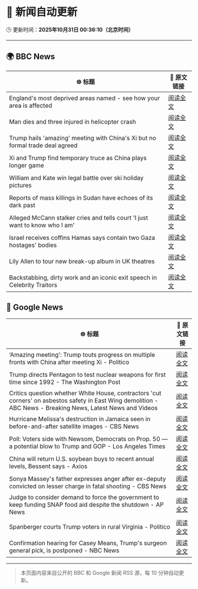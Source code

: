 # 🧠 新闻自动更新

🕒 更新时间：**2025年10月31日 00:36:10（北京时间）**

---

## 🌍 BBC News

| 🌐 标题 | 🔗 原文链接 |
|--------|-------------|
| England's most deprived areas named - see how your area is affected | [阅读全文](https://www.bbc.com/news/articles/cly137089yyo?at_medium=RSS&at_campaign=rss) |
| Man dies and three injured in helicopter crash | [阅读全文](https://www.bbc.com/news/articles/cx203g3j416o?at_medium=RSS&at_campaign=rss) |
| Trump hails 'amazing' meeting with China's Xi but no formal trade deal agreed | [阅读全文](https://www.bbc.com/news/articles/crl25xl1gjpo?at_medium=RSS&at_campaign=rss) |
| Xi and Trump find temporary truce as China plays longer game | [阅读全文](https://www.bbc.com/news/articles/c8eyx718pz2o?at_medium=RSS&at_campaign=rss) |
| William and Kate win legal battle over ski holiday pictures | [阅读全文](https://www.bbc.com/news/articles/crmxevlye9po?at_medium=RSS&at_campaign=rss) |
| Reports of mass killings in Sudan have echoes of its dark past | [阅读全文](https://www.bbc.com/news/articles/c20pezegv1zo?at_medium=RSS&at_campaign=rss) |
| Alleged McCann stalker cries and tells court 'I just want to know who I am' | [阅读全文](https://www.bbc.com/news/articles/c4gkvrww3yyo?at_medium=RSS&at_campaign=rss) |
| Israel receives coffins Hamas says contain two Gaza hostages' bodies | [阅读全文](https://www.bbc.com/news/articles/c4gj90j2g8jo?at_medium=RSS&at_campaign=rss) |
| Lily Allen to tour new break-up album in UK theatres | [阅读全文](https://www.bbc.com/news/articles/cly91q251ljo?at_medium=RSS&at_campaign=rss) |
| Backstabbing, dirty work and an iconic exit speech in Celebrity Traitors | [阅读全文](https://www.bbc.com/news/articles/c98n7k67y95o?at_medium=RSS&at_campaign=rss) |

## 📰 Google News

| 🌐 标题 | 🔗 原文链接 |
|--------|-------------|
| ‘Amazing meeting’: Trump touts progress on multiple fronts with China after meeting Xi - Politico | [阅读全文](https://news.google.com/rss/articles/CBMizgFBVV95cUxQeU5LblozdEZ3RlJQU01YWThBaTE4QklyR1RCamdGVEY5ZW9LY01lTzhXazk4OXN3X0gzLS1LVE5jNU9RRWJaYmJ2RW40OGljSE1Nb29LUmxNWDdSUUxkb2NoQjFnbEJteFRSYlR5WHlyZ0U1QVVtZURwTlF4RXk3bm5rY0ZGNjZxVGo4RzhaQlNaVjU0dHdKeDdFTjRpWC02UFlCLXIxOFdHNkliVTBPZTQ4cTd2ZWZTMWlpOHZObU11Qy1feThWSDNBRzg4Zw?oc=5) |
| Trump directs Pentagon to test nuclear weapons for first time since 1992 - The Washington Post | [阅读全文](https://news.google.com/rss/articles/CBMiggFBVV95cUxQNlZyTTVfLU9sSTJFbHVUZkpESFFFRkt6ek1Lck1LY1MxUVZPRjFQYktGYWxUTHRQUWdITXVfMVJqRGhLSDN2bEJVUjR5YUtLSkhsdjBDaHFZcG05dmFHVGZTRkMxRDRnaXZyaVdCMDd2MWxqcVBrWDRVSlJzZWFPM0F3?oc=5) |
| Critics question whether White House, contractors 'cut corners' on asbestos safety in East Wing demolition - ABC News - Breaking News, Latest News and Videos | [阅读全文](https://news.google.com/rss/articles/CBMiqgFBVV95cUxPODN2eFNzY3BCMkdrTVlkNFkzYzd3MHlQVEluTHF2cjdXX1dFSjEtekI4dVZKelR1c0tSdmdIWVdoVEE0M2IzSW9Xb1FZbUhhTC1jRjgxZURKTFdFaDBNSEY0bmFjQTYyRWE5UkVINHBmNkJqYzB2VXl4NXFESlNiVGJDdnF6VzgtMWFkX1k3R3dEMGpUQkVxaU51MThiYzVwT0R3Q2NNREtqd9IBrwFBVV95cUxPVjJLbzg3UGgzaV9ncVZMUzlERTB0amhmMFBJLVZyeTBnUktBRk1odUxDYnFJZ3BtWThPMFg5NTBnTGZHT1M3c0Z4YWp5X294OFJQUU1lVk1VT3MwbWFvRlk0cEd3WE53emlneUhtYXMtUUprdEFtZjUzaUpPR1FSaDh6RmZvYVVjN05sRkFiM2VUMXJESmtzR3pGamNjd25sdV9VOE54T3drV2UwTWlR?oc=5) |
| Hurricane Melissa's destruction in Jamaica seen in before-and-after satellite images - CBS News | [阅读全文](https://news.google.com/rss/articles/CBMijgFBVV95cUxQOVRQamR3N2NGNHlVQWdubVVSNlpNSmpTUlctWTFFc0hCSkZUd1pVMEZiZnI5N2lVVkE0U2NzWm1wdXNUcGgya29kUzNTZm5XazNNTTRxaC1fandLMTUtelM4MzBjaWxVa3gzMUpXSkF5WUhLaVRkeWpFcjh5QWtZbTlkblgydm5OQmRCbEdn0gGTAUFVX3lxTE84VExYdjlFRDZDY1c1ZUZUYlZNVlNjNnZjTG9PdzZNR0JvelRmM09RYmhtVHJHV0MwaXpEbGZNZ21qeGZHMUJlY3RRYUppOE9rTGJneFlPa0NhV0tUclZmbTYyZUtDUzVRYmpWSHNXblk2VUVtOHdlLWhKR2ZOVzhSMGRyUEczOEhHaTBfekpTWHZNYw?oc=5) |
| Poll: Voters side with Newsom, Democrats on Prop. 50 — a potential blow to Trump and GOP - Los Angeles Times | [阅读全文](https://news.google.com/rss/articles/CBMie0FVX3lxTE5Wckl3a1ItQTJPcG9NaUcxXzhKYnJSTWd2Zmwtcmh0LVd4SjA2LUY2UTRnLUhzTW1iZzRQSDZtRktHcFBlb25IcmhrTjFnTjZvSG9ILUxzMHNoOE1kR3RPTGFCMnl4Zi14UXRYblhlcDRiendfMFh6eGtQdw?oc=5) |
| China will return U.S. soybean buys to recent annual levels, Bessent says - Axios | [阅读全文](https://news.google.com/rss/articles/CBMifEFVX3lxTE0yY3NaZEZoTzZnUG5nZHYxTFZnN3FJX2F5OXFKVUZuLWQ1eFBqSWFDXzBnYkpYQy1nUThHMEJaa0lGNDkyaUs1VXVZenRFdFE5bmZQZlNkcVhjWHF6ZUVPODhxdkZ3REk2S3dtRXA2Wl9Fb1J6RzNaQ1VHOUU?oc=5) |
| Sonya Massey's father expresses anger after ex-deputy convicted on lesser charge in fatal shooting - CBS News | [阅读全文](https://news.google.com/rss/articles/CBMikwFBVV95cUxORjFsUkM4RFFmTnRCNjZiSEZWRk1ISDdtMFpsbk5qR3o2Z1lTb1hJOE9FUEotUWZRaDl4TkVnQlJYVmhteC1INGY0b2tkYVNYMTFNakIwaG5VRWVXVS1mTnREelhwZC1uRklnZFZjTHVGQzNmRDdiYVpQVHBBTzItY3ZoN3VJdkNvZnhlazF3RWdhQknSAZgBQVVfeXFMTjBMMHN4OHM2TE4zNmpRODJwbmJ6RjY3VmN1Tzg2U19GSE02cm5RNnJuYzNCMmVFc2I5UE1jWjJmMFI2a0wzN0R5ZGRQSDY3NVdJQm5ZMHFMdEdVbF9jZ2tDUHJGaDR0eVZLSzFVZEMtLVNtR3JmdVh1blZMTU40a3V5YjJJeW1DUzQ1SnBhVmJPaWtRMGtHTjg?oc=5) |
| Judge to consider demand to force the government to keep funding SNAP food aid despite the shutdown - AP News | [阅读全文](https://news.google.com/rss/articles/CBMimwFBVV95cUxPOWdsRWFPamg0cjlqeUU2ZmNjY1VQRjhsTXJvc2tsMndEUnpwRFJmX2dTa3g4V0dOUkplQmxHNVFFT19oZktDajY2WGllalJJdV9MR05pWlZsZDczMFcxUVJOdGlQSjBXaUdhZGtnUnMwdXBpSHhsdV80UV9ocjlRQlFXancxMV9lMnY5MkxaWmdoOVZxNmFqeHctZw?oc=5) |
| Spanberger courts Trump voters in rural Virginia - Politico | [阅读全文](https://news.google.com/rss/articles/CBMiowFBVV95cUxNTmQwWGlZT2RKVDN0eTBaNERlX1BHZmE4dmstRk5Kb0FkdGtGOTlQQXRKSVRPcjdRb1JIeFZieEZ4M1BIWXgyb1Q3M0hHejhwLUZscUFaSXNvWFM4WmQxdjlBOWVyZDlzZmYwLVlqWGNSVE5oSWRyZWNVTzFCX0tJWnBZYnV4SmRhM2tPeDZyZDRTNkZhYnFvX0JTS0xLTFk4eWd3?oc=5) |
| Confirmation hearing for Casey Means, Trump's surgeon general pick, is postponed - NBC News | [阅读全文](https://news.google.com/rss/articles/CBMirgFBVV95cUxQN0tZVmNkLV9CTlRCNFlpbzQwTnR5MkJFclh3LVdlRmM1ZGVVNVF0eWN3VGlTbmhUODZENUt6eERSX2xlbGd2YXZSejQ0N0hwelRfX2VBUmh2amlscHRNWkhzR196NDM0U1hSWS1sdS1CTmV4SkloOTFrSmpBZFczUjNHUWx0LTRpQUJOc1NldHljQTktLUVXSURiQk5GaE9ncXh5Nm1rNW9ZaHBDY3fSAVZBVV95cUxNbzZXbFZNUXBQMVdDSm0zQXYwNlFKNFlKM2RGMHBEREM5UkV5c1RVV29nVi01d09YWl9YVjdNQ2RoOWtYZl9BMDRHTzdfSnoxbGw2ZVJsdw?oc=5) |

---
> 本页面内容来自公开的 BBC 和 Google 新闻 RSS 源，每 10 分钟自动更新。